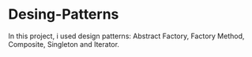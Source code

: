 # Desing-Patterns

In this project, i used design patterns: Abstract Factory, Factory Method, Composite, Singleton and Iterator.
